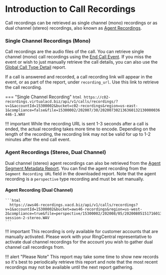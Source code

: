 # Introduction to Call Recordings

Call recordings can be retrieved as single channel (mono) recordings or as dual channel (stereo) recordings, also known as [Agent Recordings](https://support.ringcentral.com/engagevoice/admin/voice-admin-set-up-agent-recording.html).  

### Single Channel Recordings (Mono)

Call recordings are the audio files of the call. You can retrieve single channel (mono) call recordings using the [End Call Event](../../notifications/wfm/payload-wfm/#end-call-events). If you miss the event or wish to just manually retrieve the call details, you can also use the [Global Call Type Detail](../../analytics/reports/global-call-type-detail-report#call-recordings) report.

If a call is answered and recorded, a call recording link will appear in the event, or as part of the report, under `recording_url`. Use this link to retrieve the call recording.

=== "Single Channel Recording"
    ```html
      https://c02-recordings.virtualacd.biz/api/v1/calls/recordings/?v=1&accountId=15300002&bucket=c02-recordings&region=us-east-1&compliance=false&file=15300002/202007/30/202007302136360132130000036446-1.WAV
    ```

!!! important
    While the recording URL is sent 1-3 seconds after a call is ended, the actual recording takes more time to encode. Depending on the length of the recording, the recording link may not be valid for up to 1-2 minutes after the end call event.


### Agent Recordings (Stereo, Dual Channel)

Dual channel (stereo) agent recordings can also be retrieved from the [Agent Segment Metadata Report](../../analytics/reports/agent-segment-metadata-report.md). You can find the agent recording from the `Segment Recording URL` field in the downloaded report.  Note that the agent recording is a `perspective` type recording and must be set manually.

#### Agent Recording (Dual Channel)
    ```html
      https://aws46-recordings.vacd.biz/api/v1/calls/recordings?v=1&accountId=15300002&bucket=aws46-recordings&region=us-west-2&compliance=true&file=perspective/15300002/202008/05/202008051517160139120000000370-session-2-stereo.WAV
    ```

!!! important
    This recording is only available for customer accounts that are manually activated. Please work with your RingCentral representative to activate dual channel recordings for the account you wish to gather dual channel call recordings from.

!!! alert "Please Note"
    This report may take some time to show new records so it's best to periodically retrieve this report and note that the most recent recordings may not be available until the next report gathering.
